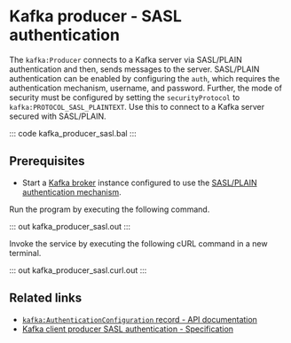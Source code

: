 # Kafka producer - SASL authentication

The `kafka:Producer` connects to a Kafka server via SASL/PLAIN authentication and then, sends messages to the server. SASL/PLAIN authentication can be enabled by configuring the `auth`, which requires the authentication mechanism, username, and password. Further, the mode of security must be configured by setting the `securityProtocol` to `kafka:PROTOCOL_SASL_PLAINTEXT`. Use this to connect to a Kafka server secured with SASL/PLAIN.

::: code kafka_producer_sasl.bal :::

## Prerequisites
- Start a [Kafka broker](https://kafka.apache.org/quickstart) instance configured to use the [SASL/PLAIN authentication mechanism](https://docs.confluent.io/platform/current/kafka/authentication_sasl/authentication_sasl_plain.html#sasl-plain-overview).

Run the program by executing the following command.

::: out kafka_producer_sasl.out :::

Invoke the service by executing the following cURL command in a new terminal.

::: out kafka_producer_sasl.curl.out :::

## Related links
- [`kafka:AuthenticationConfiguration` record - API documentation](https://lib.ballerina.io/ballerinax/kafka/latest#AuthenticationConfiguration)
- [Kafka client producer SASL authentication - Specification](https://github.com/ballerina-platform/module-ballerinax-kafka/blob/master/docs/spec/spec.md#322-secure-client)
